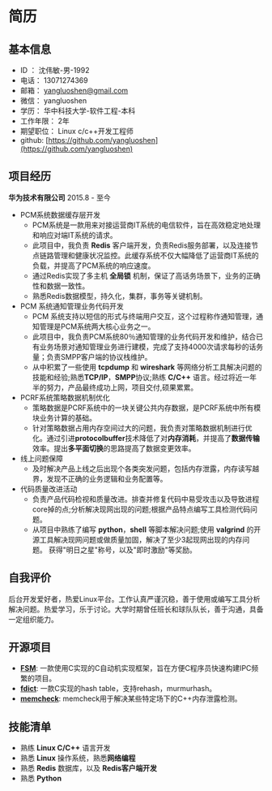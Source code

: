 # 简历

## 基本信息

* ID ： 沈伟敏-男-1992
* 电话： 13071274369
* 邮箱： yangluoshen@gmail.com
* 微信： yangluoshen
* 学历： 华中科技大学-软件工程-本科
* 工作年限： 2年
* 期望职位： Linux c/c++开发工程师
* github: [https://github.com/yangluoshen](https://github.com/yangluoshen)


## 项目经历

**华为技术有限公司** 2015.8 - 至今

* PCM系统数据缓存层开发
  * PCM系统是一款用来对接运营商IT系统的电信软件，旨在高效稳定地处理和响应对端IT系统的请求。
  * 此项目中，我负责 **Redis** 客户端开发，负责Redis服务部署，以及连接节点链路管理和健康状况监控。此缓存系统不仅大幅降低了运营商IT系统的负载，并提高了PCM系统的响应速度。
  * 通过Redis实现了多主机 **全局锁** 机制，保证了高话务场景下，业务的正确性和数据一致性。
  * 熟悉Redis数据模型，持久化，集群，事务等关键机制。
* PCM 系统通知管理业务代码开发
  * PCM 系统支持以短信的形式与终端用户交互，这个过程称作通知管理，通知管理是PCM系统两大核心业务之一。
  * 此项目中，我负责PCM系统80％通知管理的业务代码开发和维护，结合已有业务场景对通知管理业务进行建模，完成了支持4000次请求每秒的话务量；负责SMPP客户端的协议栈维护。
  * 从中积累了一些使用 **tcpdump** 和 **wireshark** 等网络分析工具解决问题的技能和经验;熟悉**TCP/IP**，**SMPP**协议;熟练 **C/C++** 语言。经过将近一年半的努力，产品最终成功上网，项目交付,硕果累累。
* PCRF系统策略数据机制优化
  * 策略数据是PCRF系统中的一块关键公共内存数据，是PCRF系统中所有模块业务计算的基础。
  * 针对策略数据占用内存空间过大的问题，我负责对策略数据机制进行优化。通过引进**protocolbuffer**技术降低了对**内存消耗**，并提高了**数据传输**效率。提出**多平面切换**的思路提高了数据变更效率。
* 线上问题保障
  * 及时解决产品上线之后出现个各类突发问题，包括内存泄露，内存读写越界，发现不正确的业务逻辑和业务配置等。
* 代码质量改进活动
  * 负责产品代码检视和质量改进。排查并修复代码中易受攻击以及导致进程core掉的点;分析解决现网出现的问题;根据产品特点编写工具检测代码问题。
  * 从项目中熟练了编写 **python**，**shell** 等脚本解决问题;使用 **valgrind** 的开源工具解决现网问题或做质量加固，解决了至少3起现网出现的内存问题。
         获得"明日之星"称号，以及"即时激励"等奖励。


## 自我评价

后台开发爱好者，热爱Linux平台。工作认真严谨沉稳，善于使用或编写工具分析解决问题。热爱学习，乐于讨论。大学时期曾任班长和球队队长，善于沟通，具备一定组织能力。


## 开源项目

* [**FSM**](https://github.com/yangluoshen/FSM): 一款使用C实现的C自动机实现框架，旨在方便C程序员快速构建IPC频繁的项目。
* [**fdict**](https://github.com/yangluoshen/fdict): 一款C实现的hash table，支持rehash，murmurhash。
* [**memcheck**](https://github.com/yangluoshen/memcheck): memcheck用于解决某些特定场下的C++内存泄露检测。

## 技能清单

* 熟练 **Linux C/C++** 语言开发
* 熟悉 **Linux** 操作系统，熟悉**网络编程**
* 熟悉 **Redis** 数据库，以及 **Redis客户端开发**
* 熟悉 **Python**

